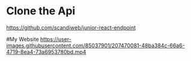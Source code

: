 # Clone the Api 
https://github.com/scandiweb/junior-react-endpoint

#My Website
https://user-images.githubusercontent.com/85037901/207470081-48ba384c-66a6-4719-8ea4-73a6953780bd.mp4
